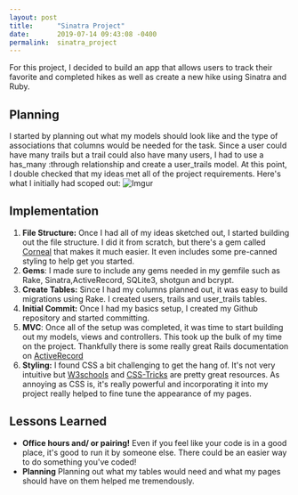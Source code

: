 ```yaml
---
layout: post
title:      "Sinatra Project"
date:       2019-07-14 09:43:08 -0400
permalink:  sinatra_project
---
```



For this project, I decided to build an app that allows users to track their favorite and completed hikes as well as create a new hike using Sinatra and Ruby.

## Planning
I started  by planning out what my models should look like and the type of associations that columns would be needed for the task.  Since a user could have many trails but a trail could also have many users, I had to use a has_many :through relationship and create a user_trails model. At this point, I double checked that my ideas met all of the project requirements. Here's what I initially had scoped out: 
![Imgur](https://i.imgur.com/J3AdQ5e.png)

## Implementation
1. **File Structure:** Once I had all of my ideas sketched out, I started building out the file structure. I did it from scratch, but there's a gem called  [Corneal](http://thebrianemory.github.io/corneal/) that makes it much easier. It even includes some pre-canned styling to help get you started. 
2. **Gems**: I made sure to include any gems needed in my gemfile such as Rake, Sinatra,ActiveRecord, SQLite3, shotgun and bcrypt. 
3. **Create Tables:** Since I had my columns planned out, it was easy to build migrations using Rake.  I created users, trails and user_trails tables.
4. **Initial Commit:** Once I had my basics setup, I created my Github repository and started committing.
5. **MVC**: Once all of the setup was completed, it was time to start building out my models, views and controllers. This took up the bulk of my time on the project. Thankfully there is some really great Rails documentation on [ActiveRecord ](https://guides.rubyonrails.org/active_record_querying.html)
6.  **Styling:** I found CSS a bit challenging to get the hang of. It's not very intuitive but [W3schools](https://www.w3schools.com/css/) and [CSS-Tricks](https://css-tricks.com/) are pretty great resources. As annoying as CSS is, it's really powerful and incorporating it into my project really helped to fine tune the appearance of my pages.

## Lessons Learned
* **Office hours and/ or pairing!** Even if you feel like your code is in a good place, it's good to run it by someone else. There could be an easier way to do something you've coded!
* **Planning** Planning out what my tables would need and what my pages should have on them helped me tremendously. 







